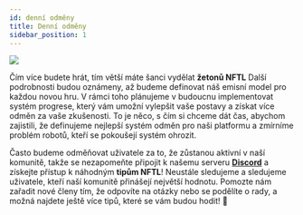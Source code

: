 ```yaml
---
id: denní odměny
title: Denní odměny
sidebar_position: 1
---
```


![](/img/twitch-stream.png)

Čím více budete hrát, tím větší máte šanci vydělat **žetonů NFTL** Další podrobnosti budou oznámeny, až budeme definovat náš emisní model pro každou novou hru. V rámci toho plánujeme v budoucnu implementovat systém progrese, který vám umožní vylepšit vaše postavy a získat více odměn za vaše zkušenosti. To je něco, s čím si chceme dát čas, abychom zajistili, že definujeme nejlepší systém odměn pro naši platformu a zmírníme problém robotů, kteří se pokoušejí systém ohrozit.

Často budeme odměňovat uživatele za to, že zůstanou aktivní v naší komunitě, takže se nezapomeňte připojit k našemu serveru **[Discord](https://discord.gg/niftyleague)** a získejte přístup k náhodným **tipům NFTL**! Neustále sledujeme a sledujeme uživatele, kteří naší komunitě přinášejí největší hodnotu. Pomozte nám zařadit nové členy tím, že odpovíte na otázky nebo se podělíte o rady, a možná najdete ještě více tipů, které se vám budou hodit! 🙌
